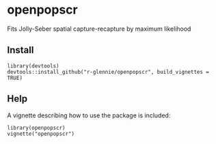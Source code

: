 # openpopscr
Fits Jolly-Seber spatial capture-recapture by maximum likelihood

## Install
```
library(devtools)
devtools::install_github("r-glennie/openpopscr", build_vignettes = TRUE)
```

## Help 
A vignette describing how to use the package is included: 
```
library(openpopscr)
vignette("openpopscr") 
```
